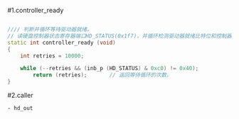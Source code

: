 #1.controller_ready

```cpp

//// 判断并循环等待驱动器就绪。
// 读硬盘控制器状态寄存器端口HD_STATUS(0x1f7)，并循环检测驱动器就绪比特位和控制器忙位。
static int controller_ready (void)
{
    int retries = 10000;

    while (--retries && (inb_p (HD_STATUS) & 0xc0) != 0x40);
        return (retries);       // 返回等待循环的次数。
}
```

#2.caller

```
- hd_out
```